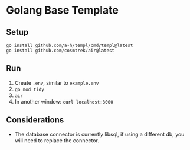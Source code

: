 # Golang Base Template

## Setup

```
go install github.com/a-h/templ/cmd/templ@latest
go install github.com/cosmtrek/air@latest
```

## Run

1. Create `.env`, similar to `example.env`
2. `go mod tidy`
3. `air`
4. In another window: `curl localhost:3000`

## Considerations

- The database connector is currently libsql, if using a different db, you will need to replace the connector.
